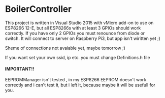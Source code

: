 # BoilerController #

This project is written in Visual Studio 2015 with vMicro add-on to use on ESP8266 12-E, but all ESP8266s with at least 3 GPIOs should work correctly. If you have only 2 GPIOs you must renounce from diode or switch.
It will connect to server on Raspberry Pi3, but app isn't wiritten yet ;)

Sheme of connections not avaiable yet, maybe tomorrow ;)

If you want set your own ssid, ip etc. you must change Definitions.h file

#### IMPORTANT!! ####
EEPROMManager isn't tested , in my ESP8266 EEPROM doesn't work correctly and i can't test it, but i left it, because maybe it will be usefull for you.

